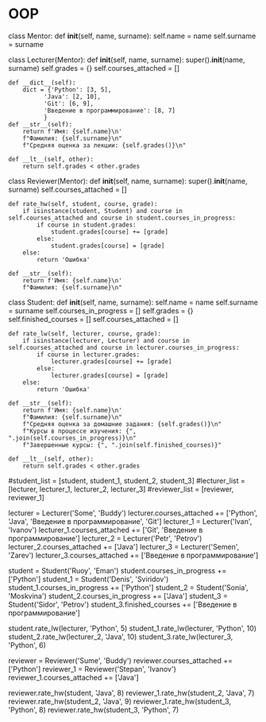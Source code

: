 # OOP

class Mentor:
    def __init__(self, name, surname):
        self.name = name
        self.surname = surname


class Lecturer(Mentor):
    def __init__(self, name, surname):
        super().__init__(name, surname)
        self.grades = {}
        self.courses_attached = []

    def __dict__(self):
        dict = {'Python': [3, 5],
              'Java': [2, 10],
              'Git': [6, 9],
              'Введение в программирование': [8, 7]
              }
    def __str__(self):
        return f'Имя: {self.name}\n'
        f"Фамилия: {self.surname}\n"
        f"Средняя оценка за лекции: {self.grades()}\n"

    def __lt__(self, other):
        return self.grades < other.grades

class Reviewer(Mentor):
    def __init__(self, name, surname):
        super().__init__(name, surname)
        self.courses_attached = []


    def rate_hw(self, student, course, grade):
        if isinstance(student, Student) and course in self.courses_attached and course in student.courses_in_progress:
            if course in student.grades:
                student.grades[course] += [grade]
            else:
                student.grades[course] = [grade]
        else:
            return 'Ошибка'

    def __str__(self):
        return f'Имя: {self.name}\n'
        f"Фамилия: {self.surname}\n"


class Student:
    def __init__(self, name, surname):
        self.name = name
        self.surname = surname
        self.courses_in_progress = []
        self.grades = {}
        self.finished_courses = []
        self.courses_attached = []

    def rate_lw(self, lecturer, course, grade):
        if isinstance(lecturer, Lecturer) and course in self.courses_attached and course in lecturer.courses_in_progress:
            if course in lecturer.grades:
                lecturer.grades[course] += [grade]
            else:
                lecturer.grades[course] = [grade]
        else:
            return 'Ошибка'

    def __str__(self):
        return f'Имя: {self.name}\n'
        f"Фамилия: {self.surname}\n"
        f"Средняя оценка за домашние задания: {self.grades()}\n"
        f"Курсы в процессе изучения: {", ".join(self.courses_in_progress)}\n"
        f"Завершенные курсы: {", ".join(self.finished_courses)}"

    def __lt__(self, other):
        return self.grades < other.grades


#student_list = [student, student_1, student_2, student_3]
#lecturer_list = [lecturer, lecturer_1, lecturer_2, lecturer_3]
#reviewer_list = [reviewer, reviewer_1]


lecturer = Lecturer('Some', 'Buddy')
lecturer.courses_attached += ['Python', 'Java', 'Введение в программирование', 'Git']
lecturer_1 = Lecturer('Ivan', 'Ivanov')
lecturer_1.courses_attached += ['Git', 'Введение в программирование']
lecturer_2 = Lecturer('Petr', 'Petrov')
lecturer_2.courses_attached += ['Java']
lecturer_3 = Lecturer('Semen', 'Zarev')
lecturer_3.courses_attached += ['Введение в программирование']



student = Student('Ruoy', 'Eman')
student.courses_in_progress += ['Python']
student_1 = Student('Denis', 'Sviridov')
student_1.courses_in_progress += ['Python']
student_2 = Student('Sonia', 'Moskvina')
student_2.courses_in_progress += ['Java']
student_3 = Student('Sidor', 'Petrov')
student_3.finished_courses += ['Введение в программирование']

student.rate_lw(lecturer, 'Python', 5)
student_1.rate_lw(lecturer, 'Python', 10)
student_2.rate_lw(lecturer_2, 'Java', 10)
student_3.rate_lw(lecturer_3, 'Python', 6)




reviewer = Reviewer('Sume', 'Buddy')
reviewer.courses_attached += ['Python']
reviewer_1 = Reviewer('Stepan', 'Ivanov')
reviewer_1.courses_attached += ['Java']


reviewer.rate_hw(student, 'Java', 8)
reviewer_1.rate_hw(student_2, 'Java', 7)
reviewer.rate_hw(student_2, 'Java', 9)
reviewer_1.rate_hw(student_3, 'Python', 8)
reviewer.rate_hw(student_3, 'Python', 7)
